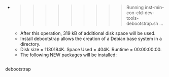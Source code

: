 * >>>>>>>>> Running inst-min-con-cld-dev-tools-debootstrap.sh ...
  * After this operation, 319 kB of additional disk space will be used.
  * Install debootstrap allows the creation of a Debian base system in a directory.
  * Disk size = 1130184K. Space Used = 404K. Runtime = 00:00:00:00.
  * The following NEW packages will be installed:
  ```bash
debootstrap
  ```
